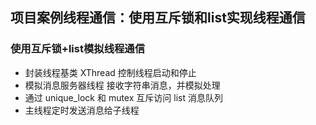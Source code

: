 ## 项目案例线程通信：使用互斥锁和list实现线程通信

### 使用互斥锁+list模拟线程通信
 * 封装线程基类 XThread 控制线程启动和停止
 * 模拟消息服务器线程 接收字符串消息，并模拟处理
 * 通过 unique_lock 和 mutex 互斥访问 list<string> 消息队列
 * 主线程定时发送消息给子线程





